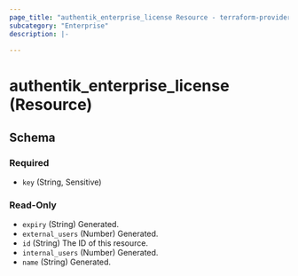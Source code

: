 ```yaml
---
page_title: "authentik_enterprise_license Resource - terraform-provider-authentik"
subcategory: "Enterprise"
description: |-
  
---
```


# authentik_enterprise_license (Resource)





<!-- schema generated by tfplugindocs -->
## Schema

### Required

- `key` (String, Sensitive)

### Read-Only

- `expiry` (String) Generated.
- `external_users` (Number) Generated.
- `id` (String) The ID of this resource.
- `internal_users` (Number) Generated.
- `name` (String) Generated.
